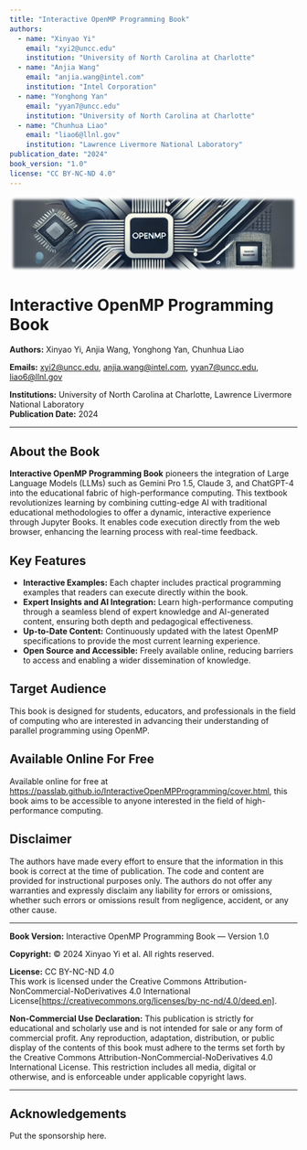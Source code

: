 ```yaml
---
title: "Interactive OpenMP Programming Book"
authors:
  - name: "Xinyao Yi"
    email: "xyi2@uncc.edu"
    institution: "University of North Carolina at Charlotte"
  - name: "Anjia Wang"
    email: "anjia.wang@intel.com"
    institution: "Intel Corporation"
  - name: "Yonghong Yan"
    email: "yyan7@uncc.edu"
    institution: "University of North Carolina at Charlotte"
  - name: "Chunhua Liao"
    email: "liao6@llnl.gov"
    institution: "Lawrence Livermore National Laboratory"
publication_date: "2024"
book_version: "1.0"
license: "CC BY-NC-ND 4.0"
---
```

![Cover Image](cover_figure.png)

# Interactive OpenMP Programming Book



**Authors:** Xinyao Yi, Anjia Wang, Yonghong Yan, Chunhua Liao  

**Emails:** xyi2@uncc.edu, anjia.wang@intel.com, yyan7@uncc.edu, liao6@llnl.gov

**Institutions:** University of North Carolina at Charlotte, Lawrence Livermore National Laboratory  
**Publication Date:** 2024  



---

## About the Book

**Interactive OpenMP Programming Book** pioneers the integration of Large Language Models (LLMs) such as Gemini Pro 1.5, Claude 3, and ChatGPT-4 into the educational fabric of high-performance computing. This textbook revolutionizes learning by combining cutting-edge AI with traditional educational methodologies to offer a dynamic, interactive experience through Jupyter Books. It enables code execution directly from the web browser, enhancing the learning process with real-time feedback.

## Key Features

- **Interactive Examples:** Each chapter includes practical programming examples that readers can execute directly within the book.
- **Expert Insights and AI Integration:** Learn high-performance computing through a seamless blend of expert knowledge and AI-generated content, ensuring both depth and pedagogical effectiveness.
- **Up-to-Date Content:** Continuously updated with the latest OpenMP specifications to provide the most current learning experience.
- **Open Source and Accessible:** Freely available online, reducing barriers to access and enabling a wider dissemination of knowledge.

## Target Audience

This book is designed for students, educators, and professionals in the field of computing who are interested in advancing their understanding of parallel programming using OpenMP.

## Available Online For Free

Available online for free at https://passlab.github.io/InteractiveOpenMPProgramming/cover.html, this book aims to be accessible to anyone interested in the field of high-performance computing.

## Disclaimer
The authors have made every effort to ensure that the information in this book is correct at the time of publication. The code and content are provided for instructional purposes only. The authors do not offer any warranties and expressly disclaim any liability for errors or omissions, whether such errors or omissions result from negligence, accident, or any other cause.



---
**Book Version:** Interactive OpenMP Programming Book — Version 1.0

**Copyright:** © 2024 Xinyao Yi et al. All rights reserved.

**License:** CC BY-NC-ND 4.0  
This work is licensed under the Creative Commons Attribution-NonCommercial-NoDerivatives 4.0 International License[https://creativecommons.org/licenses/by-nc-nd/4.0/deed.en].

**Non-Commercial Use Declaration:** This publication is strictly for educational and scholarly use and is not intended for sale or any form of commercial profit. Any reproduction, adaptation, distribution, or public display of the contents of this book must adhere to the terms set forth by the Creative Commons Attribution-NonCommercial-NoDerivatives 4.0 International License. This restriction includes all media, digital or otherwise, and is enforceable under applicable copyright laws.

---
## Acknowledgements
Put the sponsorship here.